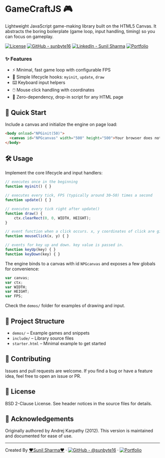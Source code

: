 # GameCraftJS 🎮

Lightweight JavaScript game-making library built on the HTML5 Canvas. It abstracts the boring boilerplate (game loop, input handling, timing) so you can focus on gameplay.

[![License](https://img.shields.io/badge/License-BSD_2--Clause-blue.svg)](https://opensource.org/licenses/BSD-2-Clause)
[![GitHub - sunbyte16](https://img.shields.io/badge/GitHub-@sunbyte16-181717?logo=github)](https://github.com/sunbyte16)
[![LinkedIn - Sunil Sharma](https://img.shields.io/badge/LinkedIn-Sunil%20Sharma-0A66C2?logo=linkedin)](https://www.linkedin.com/in/sunil-kumar-bb88bb31a/)
[![Portfolio](https://img.shields.io/badge/Portfolio-Visit-success?logo=vercel)](https://lively-dodol-cc397c.netlify.app)

### ✨ Features
- ⚡ Minimal, fast game loop with configurable FPS
- 🎯 Simple lifecycle hooks: `myinit`, `update`, `draw`
- ⌨️ Keyboard input helpers
- 🖱️ Mouse click handling with coordinates
- 🧰 Zero-dependency, drop-in script for any HTML page

## 🚀 Quick Start
Include a canvas and initialize the engine on page load:

```html
<body onload="NPGinit(50)">
  <canvas id="NPGcanvas" width="500" height="500">Your browser does not support Canvas.</canvas>
</body>
```

## 🛠️ Usage
Implement the core lifecycle and input handlers:

```javascript
// executes once in the beginning
function myinit() { }

// executes every tick, FPS (typically around 30–50) times a second
function update() { }

// executes every tick right after update()
function draw() {
    ctx.clearRect(0, 0, WIDTH, HEIGHT);
}

// event function when a click occurs. x, y coordinates of click are given
function mouseClick(x, y) { }

// events for key up and down. key value is passed in.
function keyUp(key) { }
function keyDown(key) { }
```

The engine binds to a canvas with id `NPGcanvas` and exposes a few globals for convenience:

```javascript
var canvas;
var ctx;
var WIDTH;
var HEIGHT;
var FPS;
```

Check the `demos/` folder for examples of drawing and input.

## 📁 Project Structure
- `demos/` – Example games and snippets
- `include/` – Library source files
- `starter.html` – Minimal example to get started

## 🤝 Contributing
Issues and pull requests are welcome. If you find a bug or have a feature idea, feel free to open an issue or PR.

## 📜 License
BSD 2-Clause License. See header notices in the source files for details.

## 🙏 Acknowledgements
Originally authored by Andrej Karpathy (2012). This version is maintained and documented for ease of use.

---

Created By [❤️Sunil Sharma❤️](https://www.linkedin.com/in/sunil-kumar-bb88bb31a/) · 
 [![GitHub - @sunbyte16](https://img.shields.io/badge/GitHub-@sunbyte16-181717?logo=github)](https://github.com/sunbyte16) ·
 [![Portfolio](https://img.shields.io/badge/Portfolio-lively--dodol--cc397c.netlify.app-success?logo=vercel)](https://lively-dodol-cc397c.netlify.app)
